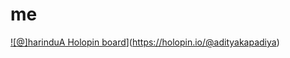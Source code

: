 # me
[![@]harinduA Holopin board](https://holopin.io/api/user/board?user=adityakapadiya)](https://holopin.io/@adityakapadiya)
